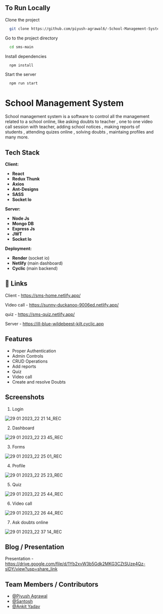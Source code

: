 
## To Run Locally

Clone the project

```bash
  git clone https://github.com/piyush-agrawal6/-School-Management-System.git
```

Go to the project directory

```bash
  cd sms-main
```

Install dependencies

```bash
  npm install
```

Start the server

```bash
  npm run start
```


# School Management System

School management system is  a software to control all the management related to a school online, like asking doubts to teacher , one to one video call session 
with teacher, adding school notices , making reports of students , attending quizes online , solving doubts , maintaing profiles and many more.

## Tech Stack

**Client:** 

- **React**
- **Redux Thunk**
- **Axios**
- **Ant-Designs**
- **SASS**
- **Socket Io**

**Server:**

- **Node Js**
- **Mongo DB**
- **Express Js**
- **JWT**
- **Socket Io**

**Deployment:**

- **Render** (socket io)
- **Netlify** (main dashboard)
- **Cyclic** (main backend)


## 🔗 Links

Client - https://sms-home.netlify.app/

Video call - https://sunny-duckanoo-9006ed.netlify.app/

quiz - https://sms-quiz.netlify.app/

Server - https://ill-blue-wildebeest-kilt.cyclic.app

## Features

- Proper Authentication
- Admin Controls
- CRUD Operations
- Add reports
- Quiz
- Video call
- Create and resolve Doubts


## Screenshots


1. Login 

![29 01 2023_22 21 14_REC](https://user-images.githubusercontent.com/100460788/215342251-f56c40e1-0eb9-4dad-a7f2-27509b32d883.png)

2. Dashboard

![29 01 2023_22 23 45_REC](https://user-images.githubusercontent.com/100460788/215342255-01abdbe5-5e2a-42a4-809a-ba3f25d64aa4.png)

3. Forms

![29 01 2023_22 25 01_REC](https://user-images.githubusercontent.com/100460788/215342257-b082472c-f74d-4e2a-a3b3-af5fb67363ee.png)

4. Profile

![29 01 2023_22 25 23_REC](https://user-images.githubusercontent.com/100460788/215342259-532d4808-e3ce-4a0a-8aac-6e7772b747f5.png)

5. Quiz

![29 01 2023_22 25 44_REC](https://user-images.githubusercontent.com/100460788/215342261-afd9d66a-302b-47c1-abde-9f11cace72fe.png)

6. Video call

![29 01 2023_22 26 44_REC](https://user-images.githubusercontent.com/100460788/215342262-85fcd7fc-17ae-44d7-a044-da6d3c0959e6.png)

7. Ask doubts online

![29 01 2023_22 37 14_REC](https://user-images.githubusercontent.com/100460788/215343294-0f401bf1-8ca8-422e-b862-c4daa84699e7.png)

## Blog / Presentation

Presentation - https://drive.google.com/file/d/1Yb2xvW3b5Gdk2MKG3CZtSUze4Qz-slDY/view?usp=share_link

## Team Members / Contributors

- [@Piyush Agrawal](https://github.com/piyush-agrawal6)
- [@Santosh](https://github.com/Santoshdandin)
- [@Ankit Yadav](https://github.com/ankit-yadav09)

